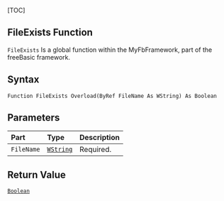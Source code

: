 [TOC]
## FileExists Function

`FileExists` Is a global function within the MyFbFramework, part of the freeBasic framework.
## Syntax

```freeBasic
Function FileExists Overload(ByRef FileName As WString) As Boolean
```

## Parameters

|Part|Type|Description|
| :------------ | :------------ | :------------ |
|`FileName`|[`WString`]("https://www.freebasic.net/wiki/KeyPgWString")|Required.|

## Return Value
[`Boolean`]("https://www.freebasic.net/wiki/KeyPgBoolean")

